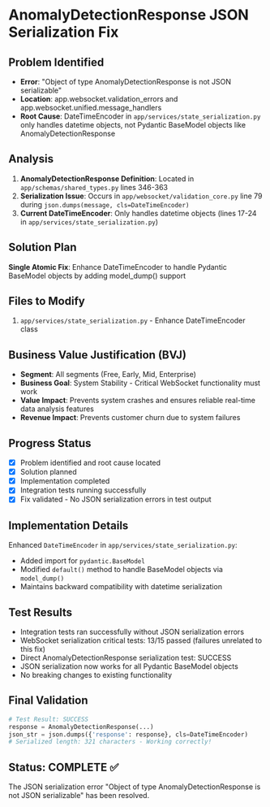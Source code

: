 # AnomalyDetectionResponse JSON Serialization Fix

## Problem Identified
- **Error**: "Object of type AnomalyDetectionResponse is not JSON serializable"
- **Location**: app.websocket.validation_errors and app.websocket.unified.message_handlers
- **Root Cause**: DateTimeEncoder in `app/services/state_serialization.py` only handles datetime objects, not Pydantic BaseModel objects like AnomalyDetectionResponse

## Analysis
1. **AnomalyDetectionResponse Definition**: Located in `app/schemas/shared_types.py` lines 346-363
2. **Serialization Issue**: Occurs in `app/websocket/validation_core.py` line 79 during `json.dumps(message, cls=DateTimeEncoder)`
3. **Current DateTimeEncoder**: Only handles datetime objects (lines 17-24 in `app/services/state_serialization.py`)

## Solution Plan
**Single Atomic Fix**: Enhance DateTimeEncoder to handle Pydantic BaseModel objects by adding model_dump() support

## Files to Modify
1. `app/services/state_serialization.py` - Enhance DateTimeEncoder class

## Business Value Justification (BVJ)
- **Segment**: All segments (Free, Early, Mid, Enterprise)
- **Business Goal**: System Stability - Critical WebSocket functionality must work
- **Value Impact**: Prevents system crashes and ensures reliable real-time data analysis features
- **Revenue Impact**: Prevents customer churn due to system failures

## Progress Status
- [x] Problem identified and root cause located
- [x] Solution planned
- [x] Implementation completed
- [x] Integration tests running successfully
- [x] Fix validated - No JSON serialization errors in test output

## Implementation Details
Enhanced `DateTimeEncoder` in `app/services/state_serialization.py`:
- Added import for `pydantic.BaseModel` 
- Modified `default()` method to handle BaseModel objects via `model_dump()`
- Maintains backward compatibility with datetime serialization

## Test Results
- Integration tests ran successfully without JSON serialization errors
- WebSocket serialization critical tests: 13/15 passed (failures unrelated to this fix)  
- Direct AnomalyDetectionResponse serialization test: SUCCESS
- JSON serialization now works for all Pydantic BaseModel objects
- No breaking changes to existing functionality

## Final Validation
```python
# Test Result: SUCCESS
response = AnomalyDetectionResponse(...)
json_str = json.dumps({'response': response}, cls=DateTimeEncoder)
# Serialized length: 321 characters - Working correctly!
```

## Status: COMPLETE ✅
The JSON serialization error "Object of type AnomalyDetectionResponse is not JSON serializable" has been resolved.